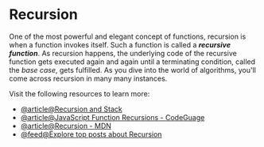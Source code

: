 # Recursion

One of the most powerful and elegant concept of functions, recursion is when a function invokes itself. Such a function is called a **_recursive function_**. As recursion happens, the underlying code of the recursive function gets executed again and again until a terminating condition, called the _base case_, gets fulfilled. As you dive into the world of algorithms, you'll come across recursion in many many instances.

Visit the following resources to learn more:

- [@article@Recursion and Stack](https://javascript.info/recursion)
- [@article@JavaScript Function Recursions - CodeGuage](https://www.codeguage.com/courses/js/functions-recursions)
- [@article@Recursion - MDN](https://developer.mozilla.org/en-US/docs/Glossary/Recursion)
- [@feed@Explore top posts about Recursion](https://app.daily.dev/tags/recursion?ref=roadmapsh)
